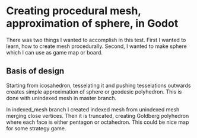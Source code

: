 <h1>Creating procedural mesh, approximation of sphere, in Godot</h1>

<p>There was two things I wanted to accomplish in this test.
First I wanted to learn, how to create mesh procedurally. Second, I wanted to make 
sphere which I can use as game map or board.</p>

<h2>Basis of design</h2>
<p>Starting from icosahedron, tesselating it and pushing tesselations outwards
creates simple approximation of sphere or geodesic polyhedron. This is done with unindexed mesh in master branch.</p>
<p>In indexed_mesh branch I created indexed mesh from unindexed mesh merging close vertices. Then it is truncated,
creating Goldberg polyhedron where each face is either pentagon or octahedron. This could be nice map for some strategy game.</p>
